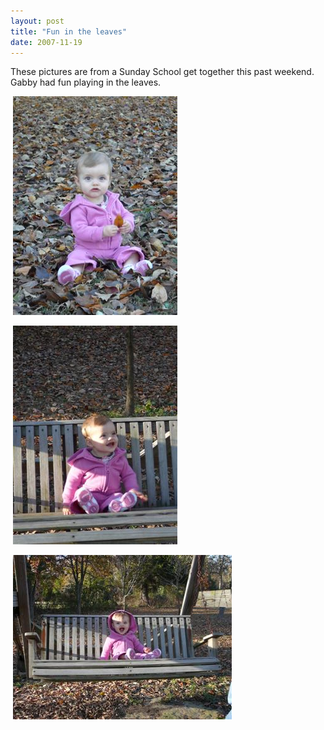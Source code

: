 ```yaml
---
layout: post
title: "Fun in the leaves"
date: 2007-11-19
---
```


<p>These pictures are from a Sunday School get together this past weekend.  Gabby had fun playing in the leaves.</p>
<p> <img alt="" height="350" src="/assets/images/2007-11-19-P1010484(Custom).JPG" width="263"/></p>
<p> <img alt="" height="350" src="/assets/images/2007-11-19-P1010493(Custom).JPG" width="263"/></p>
<p> <img alt="" height="263" src="/assets/images/2007-11-19-P1010468(Custom).JPG" width="350"/></p>